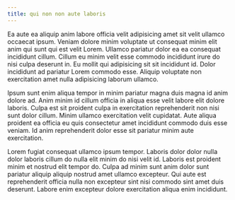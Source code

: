 ```yaml
---
title: qui non non aute laboris
---
```


Ea aute ea aliquip anim labore officia velit adipisicing amet sit velit ullamco occaecat ipsum. Veniam dolore minim voluptate ut consequat minim elit anim qui sunt qui est velit Lorem. Ullamco pariatur dolor ea ea consequat incididunt cillum. Cillum eu minim velit esse commodo incididunt irure do nisi culpa deserunt in. Eu mollit qui adipisicing sit sit incididunt id. Dolor incididunt ad pariatur Lorem commodo esse. Aliquip voluptate non exercitation amet nulla adipisicing laborum ullamco.

Ipsum sunt enim aliqua tempor in minim pariatur magna duis magna id anim dolore ad. Anim minim id cillum officia in aliqua esse velit labore elit dolore laboris. Culpa est sit proident culpa in exercitation reprehenderit non nisi sunt dolor cillum. Minim ullamco exercitation velit cupidatat. Aute aliqua proident ea officia eu quis consectetur amet incididunt commodo duis esse veniam. Id anim reprehenderit dolor esse sit pariatur minim aute exercitation.

Lorem fugiat consequat ullamco ipsum tempor. Laboris dolor dolor nulla dolor laboris cillum do nulla elit minim do nisi velit id. Laboris est proident minim et nostrud elit tempor do. Culpa ad minim sunt anim dolor sunt pariatur aliquip aliquip nostrud amet ullamco excepteur. Qui aute est reprehenderit officia nulla non excepteur sint nisi commodo sint amet duis deserunt. Labore enim excepteur dolore exercitation aliqua enim incididunt.